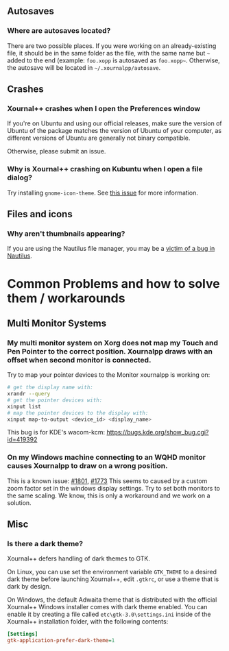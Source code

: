 ## Autosaves
### Where are autosaves located?

There are two possible places. If you were working on an already-existing file, it should be in the same folder as the file, with the same name but `~` added to the end (example: `foo.xopp` is autosaved as `foo.xopp~`. Otherwise, the autosave will be located in `~/.xournalpp/autosave`.

## Crashes
### Xournal++ crashes when I open the Preferences window

If you're on Ubuntu and using our official releases, make sure the version of Ubuntu of the package matches the version of Ubuntu of your computer, as different versions of Ubuntu are generally not binary compatible.

Otherwise, please submit an issue.

### Why is Xournal++ crashing on Kubuntu when I open a file dialog?

Try installing `gnome-icon-theme`. See [this issue](https://github.com/xournalpp/xournalpp/issues/1347) for more information.

## Files and icons
### Why aren't thumbnails appearing?

If you are using the Nautilus file manager, you may be a [victim of a bug in Nautilus](http://www.bernaerts-nicolas.fr/linux/74-ubuntu/360-ubuntu-nautilus-external-thumbnailer-failure).

# Common Problems and how to solve them / workarounds
## Multi Monitor Systems
### My multi monitor system on Xorg does not map my Touch and Pen Pointer to the correct position.   Xournalpp draws with an offset when second monitor is connected.
Try to map your pointer devices to the Monitor xournalpp is working on:
```bash
# get the display name with:
xrandr --query
# get the pointer devices with:
xinput list
# map the pointer devices to the display with:
xinput map-to-output <device_id> <display_name>
```
This bug is for KDE's wacom-kcm: https://bugs.kde.org/show_bug.cgi?id=419392

### On my Windows machine connecting to an WQHD monitor causes Xournalpp to draw on a wrong position.
This is a known issue: [#1801](../issues/1801), [#1773](../issues/1773)
This seems to caused by a custom zoom factor set in the windows display settings.
Try to set both monitors to the same scaling.
We know, this is only a workaround and we work on a solution.

## Misc

### Is there a dark theme?

Xournal++ defers handling of dark themes to GTK.

On Linux, you can use set the environment variable `GTK_THEME` to a desired dark theme before launching Xournal++, edit `.gtkrc`, or use a theme that is dark by design.

On Windows, the default Adwaita theme that is distributed with the official Xournal++ Windows installer comes with dark theme enabled. You can enable it by creating a file called `etc\gtk-3.0\settings.ini` inside of the Xournal++ installation folder, with the following contents:
```ini
[Settings]
gtk-application-prefer-dark-theme=1
```